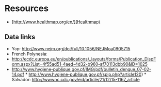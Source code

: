 Resources
=========

* [http://www.healthmap.org/en/](Healthmap)

Data links
----------
 
* Yap: http://www.nejm.org/doi/full/10.1056/NEJMoa0805715
*  French Polynesia:
  * http://ecdc.europa.eu/en/publications/_layouts/forms/Publication_DispForm.aspx?List=4f55ad51-4aed-4d32-b960-af70113dbb90&ID=1025
   * http://www.hygiene-publique.gov.pf/IMG/pdf/bulletin_dengue_07-02-14.pdf
	* http://www.hygiene-publique.gov.pf/spip.php?article120)
	* Salvador: http://wwwnc.cdc.gov/eid/article/21/12/15-1167_article

